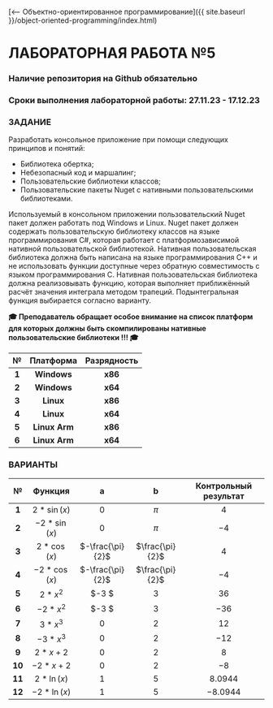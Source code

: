 [⟵ Объектно-ориентированное программирование]({{ site.baseurl }}/object-oriented-programming/index.html)

# **ЛАБОРАТОРНАЯ РАБОТА №5**

### **Наличие репозитория на Github обязательно**

### **Сроки выполнения лабораторной работы: 27.11.23 - 17.12.23**

### **ЗАДАНИЕ**

Разработать консольное приложение при помощи следующих принципов и понятий:
*   Библиотека обертка;
*	Небезопасный код и маршалинг;
*   Пользовательские библиотеки классов;
*   Пользовательские пакеты Nuget c нативными пользовательскими библиотеками.

Используемый в консольном приложении пользовательский Nuget пакет должен работать под Windows и Linux. Nuget пакет должен содержать пользовательскую библиотеку классов на языке программирования C#, которая работает с платформозависимой нативной пользовательской библиотекой. Нативная пользовательская библиотека должна быть написана на языке программирования C++ и не использовать функции доступные через обратную совместимость с языком программирования С. Нативная пользовательская библиотека должна реализовывать функцию, которая выполняет приближённый расчёт значения интеграла методом трапеций. Подынтегральная функция выбирается согласно варианту.

**🎓 Преподаватель обращает особое внимание на список платформ для которых должны быть скомпилированы нативные пользовательские библиотеки !!! 🎓**

| № | Платформа | Разрядность |
|:-:|:-:|:-:|
| **1** | **Windows** | **x86** |
| **2** | **Windows** | **x64** |
| **3** | **Linux** | **x86** |
| **4** | **Linux** | **x64** |
| **5** | **Linux Arm** | **x86** |
| **6** | **Linux Arm** | **x64** |

### **ВАРИАНТЫ**

| № | Функция | a | b | Контрольный результат |
|:-:|:-:|:-:|:-:|:-:|
| **1** | $2*\sin(x)$ | $0$ | $\pi$ | $4$ |
| **2** | $-2*\sin(x)$ | $0$ | $\pi$ | $-4$ |
| **3** | $2*\cos(x)$ | $-\frac{\pi}{2}$ | $\frac{\pi}{2}$ | $4$ |
| **4** | $-2*\cos(x)$ | $-\frac{\pi}{2}$ | $\frac{\pi}{2}$ | $-4$ |
| **5** | $2*x^2$ | $-3 $ | $3$ | $36$ |
| **6** | $-2*x^2$ | $-3 $ | $3$ | $-36$ |
| **7** | $3*x^3$ | $0$ | $2$ | $12$ |
| **8** | $-3*x^3$ | $0$ | $2$ | $-12$ |
| **9** | $2*x+2$ | $0$ | $2$ | $8$ |
| **10** | $-2*x+2$ | $0$ | $2$ | $-8$ |
| **11** | $2*\ln(x)$ | $1$ | $5$ | $8.0944$ |
| **12** | $-2*\ln(x)$ | $1$ | $5$ | $-8.0944$ |
